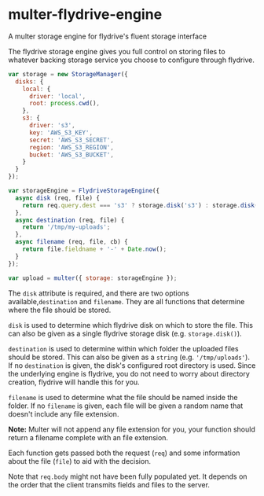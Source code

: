 # multer-flydrive-engine
A multer storage engine for flydrive's fluent storage interface

The flydrive storage engine gives you full control on storing files to whatever 
backing storage service you choose to configure through flydrive.

```javascript
var storage = new StorageManager({
  disks: {
    local: {
      driver: 'local',
      root: process.cwd(),
    },
    s3: {
      driver: 's3',
      key: 'AWS_S3_KEY',
      secret: 'AWS_S3_SECRET',
      region: 'AWS_S3_REGION',
      bucket: 'AWS_S3_BUCKET',
	}
  }
});

var storageEngine = FlydriveStorageEngine({
  async disk (req, file) {
    return req.query.dest === 's3' ? storage.disk('s3') : storage.disk('local');
  },
  async destination (req, file) {
    return '/tmp/my-uploads';
  },
  async filename (req, file, cb) {
    return file.fieldname + '-' + Date.now();
  }
});

var upload = multer({ storage: storageEngine });
```

The `disk` attribute is required, and there are two options available,`destination` 
and `filename`. They are all functions that determine where the file should be stored.

`disk` is used to determine which flydrive disk on which to store the file. This can
also be given as a single flydrive storage disk (e.g. `storage.disk()`).

`destination` is used to determine within which folder the uploaded files should
be stored. This can also be given as a `string` (e.g. `'/tmp/uploads'`). If no
`destination` is given, the disk's configured root directory is used. Since the underlying
engine is flydrive, you do not need to worry about directory creation, flydrive
will handle this for you.

`filename` is used to determine what the file should be named inside the folder.
If no `filename` is given, each file will be given a random name that doesn't
include any file extension.

**Note:** Multer will not append any file extension for you, your function
should return a filename complete with an file extension.

Each function gets passed both the request (`req`) and some information about
the file (`file`) to aid with the decision.

Note that `req.body` might not have been fully populated yet. It depends on the
order that the client transmits fields and files to the server.
